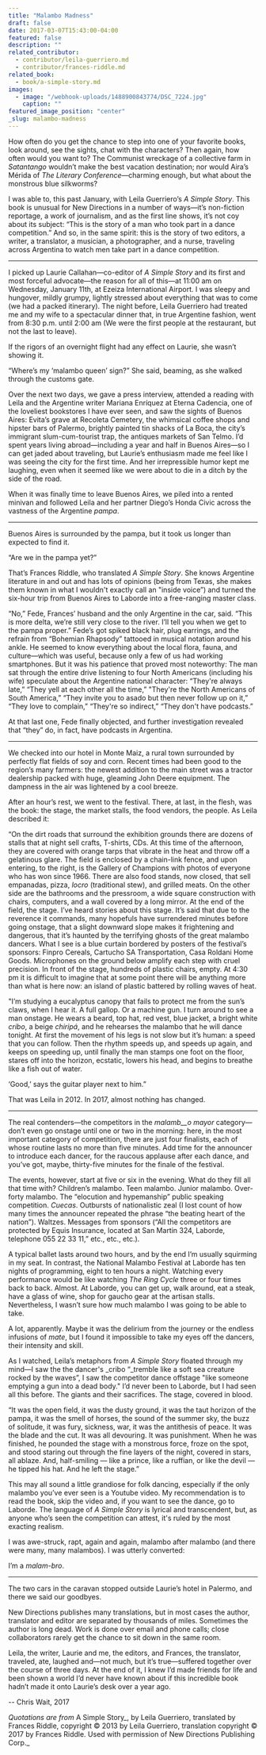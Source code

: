 ```yaml
---
title: "Malambo Madness"
draft: false
date: 2017-03-07T15:43:00-04:00
featured: false
description: ""
related_contributor:
  - contributor/leila-guerriero.md
  - contributor/frances-riddle.md
related_book:
  - book/a-simple-story.md
images:
  - image: "/webhook-uploads/1488900843774/DSC_7224.jpg"
    caption: ""
featured_image_position: "center"
_slug: malambo-madness
---
```


How often do you get the chance to step into one of your favorite books, look around, see the sights, chat with the characters? Then again, how often would you want to? The Communist wreckage of a collective farm in _Satantango_ wouldn’t make the best vacation destination; nor would Aira’s Mérida of _The Literary Conference_—charming enough, but what about the monstrous blue silkworms?

<a name="OLE_LINK4"></a>

I was able to, this past January, with Leila Guerriero’s _A Simple Story_. This book is unusual for New Directions in a number of ways—it’s non-fiction reportage, a work of journalism, and as the first line shows, it’s not coy about its subject: “This is the story of a man who took part in a dance competition.” And so, in the same spirit: this is the story of two editors, a writer, a translator, a musician, a photographer, and a nurse, traveling across Argentina to watch men take part in a dance competition.

***

I picked up Laurie Callahan—co-editor of _A Simple Story_ and its first and most forceful advocate—the reason for all of this—at 11:00 am on Wednesday, January 11th, at Ezeiza International Airport. I was sleepy and hungover, mildly grumpy, lightly stressed about everything that was to come (we had a packed itinerary). The night before, Leila Guerriero had treated me and my wife to a spectacular dinner that, in true Argentine fashion, went from 8:30 p.m. until 2:00 am (We were the first people at the restaurant, but not the last to leave).

If the rigors of an overnight flight had any effect on Laurie, she wasn’t showing it.

“Where’s my ‘malambo queen’ sign?” She said, beaming, as she walked through the customs gate.

Over the next two days, we gave a press interview, attended a reading with Leila and the Argentine writer Mariana Enríquez at Eterna Cadencia, one of the loveliest bookstores I have ever seen, and saw the sights of Buenos Aires: Evita’s grave at Recoleta Cemetery, the whimsical coffee shops and hipster bars of Palermo, brightly painted tin shacks of La Boca, the city’s immigrant slum-cum-tourist trap, the antiques markets of San Telmo. I’d spent years living abroad—including a year and half in Buenos Aires—so I can get jaded about traveling, but Laurie’s enthusiasm made me feel like I was seeing the city for the first time. And her irrepressible humor kept me laughing, even when it seemed like we were about to die in a ditch by the side of the road.

When it was finally time to leave Buenos Aires, we piled into a rented minivan and followed Leila and her partner Diego’s Honda Civic across the vastness of the Argentine _pampa_.

***

Buenos Aires is surrounded by the pampa, but it took us longer than expected to find it.

“Are we in the pampa yet?”

That’s Frances Riddle, who translated _A Simple Story_. She knows Argentine literature in and out and has lots of opinions (being from Texas, she makes them known in what I wouldn't exactly call an "inside voice”) and turned the six-hour trip from Buenos Aires to Laborde into a free-ranging master class.

“No,” Fede, Frances’ husband and the only Argentine in the car, said. “This is more delta, we’re still very close to the river. I’ll tell you when we get to the pampa proper.” Fede’s got spiked black hair, plug earrings, and the refrain from “Bohemian Rhapsody” tattooed in musical notation around his ankle. He seemed to know everything about the local flora, fauna, and culture—which was useful, because only a few of us had working smartphones. But it was his patience that proved most noteworthy: The man sat through the entire drive listening to four North Americans (including his wife) speculate about the Argentine national character: “They're always late,” “They yell at each other all the time,” "They're the North Americans of South America,” “They invite you to asado but then never follow up on it,” “They love to complain,” “They're so indirect,” “They don't have podcasts.”

At that last one, Fede finally objected, and further investigation revealed that “they” do, in fact, have podcasts in Argentina.

***

We checked into our hotel in Monte Maiz, a rural town surrounded by perfectly flat fields of soy and corn. Recent times had been good to the region’s many farmers: the newest addition to the main street was a tractor dealership packed with huge, gleaming John Deere equipment. The dampness in the air was lightened by a cool breeze.

After an hour’s rest, we went to the festival. There, at last, in the flesh, was the book: the stage, the market stalls, the food vendors, the people. As Leila described it:

“On the dirt roads that surround the exhibition grounds there are dozens of stalls that at night sell crafts, T-shirts, CDs. At this time of the afternoon, they are covered with orange tarps that vibrate in the heat and throw off a gelatinous glare. The field is enclosed by a chain-link fence, and upon entering, to the right, is the Gallery of Champions with photos of everyone who has won since 1966. There are also food stands, now closed, that sell empanadas, pizza, _locro_ (traditional stew), and grilled meats. On the other side are the bathrooms and the pressroom, a wide square construction with chairs, computers, and a wall covered by a long mirror. At the end of the field, the stage. I’ve heard stories about this stage. It’s said that due to the reverence it commands, many hopefuls have surrendered minutes before going onstage, that a slight downward slope makes it frightening and dangerous, that it’s haunted by the terrifying ghosts of the great malambo dancers. What I see is a blue curtain bordered by posters of the festival’s sponsors: Finpro Cereals, Cartucho SA Transportation, Casa Roldani Home Goods. Microphones on the ground below amplify each step with cruel precision. In front of the stage, hundreds of plastic chairs, empty. At 4:30 pm it is difficult to imagine that at some point there will be anything more than what is here now: an island of plastic battered by rolling waves of heat.

"I’m studying a eucalyptus canopy that fails to protect me from the sun’s claws, when I hear it. A full gallop. Or a machine gun. I turn around to see a man onstage. He wears a beard, top hat, red vest, blue jacket, a bright white _cribo_, a beige _chiripá_, and he rehearses the malambo that he will dance tonight. At first the movement of his legs is not slow but it’s human: a speed that you can follow. Then the rhythm speeds up, and speeds up again, and keeps on speeding up, until finally the man stamps one foot on the floor, stares off into the horizon, ecstatic, lowers his head, and begins to breathe like a fish out of water.

‘Good,’ says the guitar player next to him.”

That was Leila in 2012. In 2017, almost nothing has changed.

***

The real contenders—the competitors in the _malamb__o mayor_ category—don’t even go onstage until one or two in the morning: here, in the most important category of competition, there are just four finalists, each of whose routine lasts no more than five minutes. Add time for the announcer to introduce each dancer, for the raucous applause after each dance, and you’ve got, maybe, thirty-five minutes for the finale of the festival.

The events, however, start at five or six in the evening. What do they fill all that time with? Children’s malambo. Teen malambo. Junior malambo. Over-forty malambo. The “elocution and hypemanship” public speaking competition. _Cuecas_. Outbursts of nationalistic zeal (I lost count of how many times the announcer repeated the phrase “the beating heart of the nation”). Waltzes. Messages from sponsors (“All the competitors are protected by Equis Insurance, located at San Martin 324, Laborde, telephone 055 22 33 11,” etc., etc., etc.).

A typical ballet lasts around two hours, and by the end I’m usually squirming in my seat. In contrast, the National Malambo Festival at Laborde has ten nights of programming, eight to ten hours a night. Watching every performance would be like watching _The Ring Cycle_ three or four times back to back. Almost. At Laborde, you can get up, walk around, eat a steak, have a glass of wine, shop for gaucho gear at the artisan stalls. Nevertheless, I wasn’t sure how much malambo I was going to be able to take.

A lot, apparently. Maybe it was the delirium from the journey or the endless infusions of _mate_, but I found it impossible to take my eyes off the dancers, their intensity and skill.

As I watched, Leila’s metaphors from _A Simple Story_ floated through my mind—I saw the the dancer's _cribo “_tremble like a soft sea creature rocked by the waves”, I saw the competitor dance offstage "like someone emptying a gun into a dead body." I’d never been to Laborde, but I had seen all this before. The giants and their sacrifices. The stage, covered in blood.

“It was the open field, it was the dusty ground, it was the taut horizon of the pampa, it was the smell of horses, the sound of the summer sky, the buzz of solitude, it was fury, sickness, war, it was the antithesis of peace. It was the blade and the cut. It was all devouring. It was punishment. When he was finished, he pounded the stage with a monstrous force, froze on the spot, and stood staring out through the fine layers of the night, covered in stars, all ablaze. And, half-smiling — like a prince, like a ruffian, or like the devil — he tipped his hat. And he left the stage.”

This may all sound a little grandiose for folk dancing, especially if the only malambo you’ve ever seen is a Youtube video. My recommendation is to read the book, skip the video and, if you want to see the dance, go to Laborde. The language of _A Simple Story_ is lyrical and transcendent, but, as anyone who’s seen the competition can attest, it's ruled by the most exacting realism.

I was awe-struck, rapt, again and again, malambo after malambo (and there were many, many malambos). I was utterly converted:

I’m a _malam-bro_.

***

The two cars in the caravan stopped outside Laurie’s hotel in Palermo, and there we said our goodbyes.

New Directions publishes many translations, but in most cases the author, translator and editor are separated by thousands of miles. Sometimes the author is long dead. Work is done over email and phone calls; close collaborators rarely get the chance to sit down in the same room.

Leila, the writer, Laurie and me, the editors, and Frances, the translator, traveled, ate, laughed and—not much, but it’s true—suffered together over the course of three days. At the end of it, I knew I’d made friends for life and been shown a world I’d never have known about if this incredible book hadn’t made it onto Laurie’s desk over a year ago.

-- Chris Wait, 2017

_Quotations are from_ A Simple Story_, by Leila Guerriero, translated by Frances Riddle, copyright © 2013 by Leila Guerriero, translation copyright © 2017 by Frances Riddle. Used with permission of New Directions Publishing Corp._

